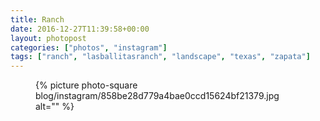 ```yaml
---
title: Ranch
date: 2016-12-27T11:39:58+00:00
layout: photopost
categories: ["photos", "instagram"]
tags: ["ranch", "lasballitasranch", "landscape", "texas", "zapata"]
---
```


<figure class="photo photo--square">
  {% picture photo-square blog/instagram/858be28d779a4bae0ccd15624bf21379.jpg alt="" %}
</figure>


